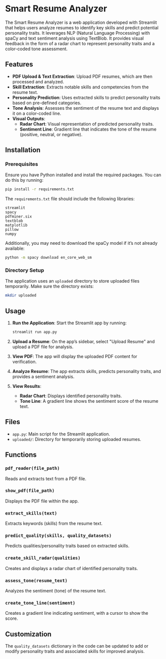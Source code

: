 # Smart Resume Analyzer

The Smart Resume Analyzer is a web application developed with Streamlit that helps users analyze resumes to identify key skills and predict potential personality traits. It leverages NLP (Natural Language Processing) with spaCy and text sentiment analysis using TextBlob. It provides visual feedback in the form of a radar chart to represent personality traits and a color-coded tone assessment.

## Features

- **PDF Upload & Text Extraction**: Upload PDF resumes, which are then processed and analyzed.
- **Skill Extraction**: Extracts notable skills and competencies from the resume text.
- **Personality Prediction**: Uses extracted skills to predict personality traits based on pre-defined categories.
- **Tone Analysis**: Assesses the sentiment of the resume text and displays it on a color-coded line.
- **Visual Outputs**:
  - **Radar Chart**: Visual representation of predicted personality traits.
  - **Sentiment Line**: Gradient line that indicates the tone of the resume (positive, neutral, or negative).

## Installation

### Prerequisites

Ensure you have Python installed and install the required packages. You can do this by running:

```bash
pip install -r requirements.txt
```

The `requirements.txt` file should include the following libraries:

```
streamlit
spacy
pdfminer.six
textblob
matplotlib
pillow
numpy
```

Additionally, you may need to download the spaCy model if it’s not already available:

```bash
python -m spacy download en_core_web_sm
```

### Directory Setup

The application uses an `uploaded` directory to store uploaded files temporarily. Make sure the directory exists:

```bash
mkdir uploaded
```

## Usage

1. **Run the Application**: Start the Streamlit app by running:

   ```bash
   streamlit run app.py
   ```

2. **Upload a Resume**: On the app’s sidebar, select "Upload Resume" and upload a PDF file for analysis.
3. **View PDF**: The app will display the uploaded PDF content for verification.
4. **Analyze Resume**: The app extracts skills, predicts personality traits, and provides a sentiment analysis.
5. **View Results**:
   - **Radar Chart**: Displays identified personality traits.
   - **Tone Line**: A gradient line shows the sentiment score of the resume text.

## Files

- `app.py`: Main script for the Streamlit application.
- `uploaded/`: Directory for temporarily storing uploaded resumes.

## Functions

### `pdf_reader(file_path)`
Reads and extracts text from a PDF file.

### `show_pdf(file_path)`
Displays the PDF file within the app.

### `extract_skills(text)`
Extracts keywords (skills) from the resume text.

### `predict_quality(skills, quality_datasets)`
Predicts qualities/personality traits based on extracted skills.

### `create_skill_radar(qualities)`
Creates and displays a radar chart of identified personality traits.

### `assess_tone(resume_text)`
Analyzes the sentiment (tone) of the resume text.

### `create_tone_line(sentiment)`
Creates a gradient line indicating sentiment, with a cursor to show the score.

## Customization

The `quality_datasets` dictionary in the code can be updated to add or modify personality traits and associated skills for improved analysis.

